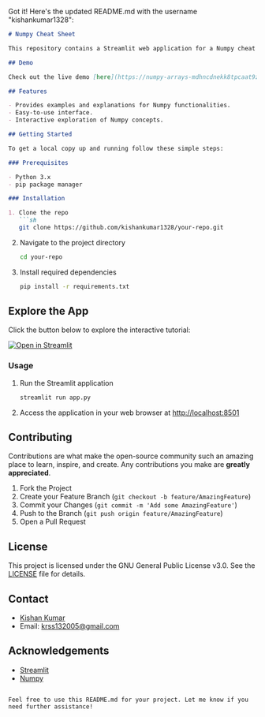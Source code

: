 Got it! Here's the updated README.md with the username "kishankumar1328":

```markdown
# Numpy Cheat Sheet

This repository contains a Streamlit web application for a Numpy cheat sheet. It provides information and examples on various Numpy functionalities.

## Demo

Check out the live demo [here](https://numpy-arrays-mdhncdnekk8tpcaat9zcj8.streamlit.app/).

## Features

- Provides examples and explanations for Numpy functionalities.
- Easy-to-use interface.
- Interactive exploration of Numpy concepts.

## Getting Started

To get a local copy up and running follow these simple steps:

### Prerequisites

- Python 3.x
- pip package manager

### Installation

1. Clone the repo
   ```sh
   git clone https://github.com/kishankumar1328/your-repo.git
   ```
2. Navigate to the project directory
   ```sh
   cd your-repo
   ```
3. Install required dependencies
   ```sh
   pip install -r requirements.txt
   ```


## Explore the App

Click the button below to explore the interactive tutorial:

[![Open in Streamlit](https://static.streamlit.io/badges/streamlit_badge_black_white.svg)](https://numpy-arrays-mdhncdnekk8tpcaat9zcj8.streamlit.app/)

### Usage

1. Run the Streamlit application
   ```sh
   streamlit run app.py
   ```
2. Access the application in your web browser at [http://localhost:8501](http://localhost:8501)

## Contributing

Contributions are what make the open-source community such an amazing place to learn, inspire, and create. Any contributions you make are **greatly appreciated**.

1. Fork the Project
2. Create your Feature Branch (`git checkout -b feature/AmazingFeature`)
3. Commit your Changes (`git commit -m 'Add some AmazingFeature'`)
4. Push to the Branch (`git push origin feature/AmazingFeature`)
5. Open a Pull Request

## License

This project is licensed under the GNU General Public License v3.0. See the [LICENSE](LICENSE) file for details.

## Contact

- [Kishan Kumar](https://github.com/kishankumar1328)
- Email: krss132005@gmail.com

## Acknowledgements

- [Streamlit](https://streamlit.io/)
- [Numpy](https://numpy.org/)
```

Feel free to use this README.md for your project. Let me know if you need further assistance!
